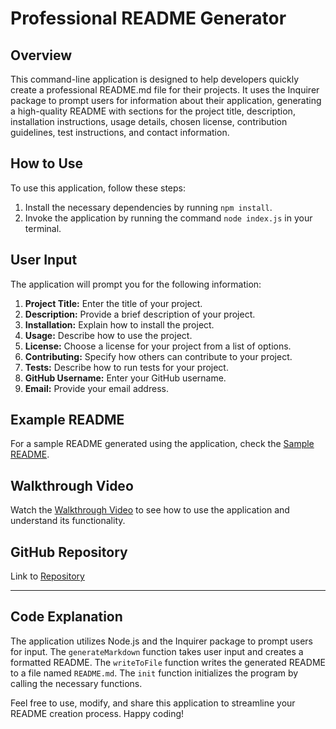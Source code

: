 # Professional README Generator

## Overview

This command-line application is designed to help developers quickly create a professional README.md file for their projects. It uses the Inquirer package to prompt users for information about their application, generating a high-quality README with sections for the project title, description, installation instructions, usage details, chosen license, contribution guidelines, test instructions, and contact information.

## How to Use

To use this application, follow these steps:

1. Install the necessary dependencies by running `npm install`.
2. Invoke the application by running the command `node index.js` in your terminal.

## User Input

The application will prompt you for the following information:

1. **Project Title:** Enter the title of your project.
2. **Description:** Provide a brief description of your project.
3. **Installation:** Explain how to install the project.
4. **Usage:** Describe how to use the project.
5. **License:** Choose a license for your project from a list of options.
6. **Contributing:** Specify how others can contribute to your project.
7. **Tests:** Describe how to run tests for your project.
8. **GitHub Username:** Enter your GitHub username.
9. **Email:** Provide your email address.


## Example README

For a sample README generated using the application, check the [Sample README](README-demo.md).

## Walkthrough Video

Watch the [Walkthrough Video](#) to see how to use the application and understand its functionality.

## GitHub Repository

<p>Link to  <a href="https://github.com/D-Tsonev/readme-generator">Repository</a><p>



---

## Code Explanation

The application utilizes Node.js and the Inquirer package to prompt users for input. The `generateMarkdown` function takes user input and creates a formatted README. The `writeToFile` function writes the generated README to a file named `README.md`. The `init` function initializes the program by calling the necessary functions.

Feel free to use, modify, and share this application to streamline your README creation process. Happy coding!
